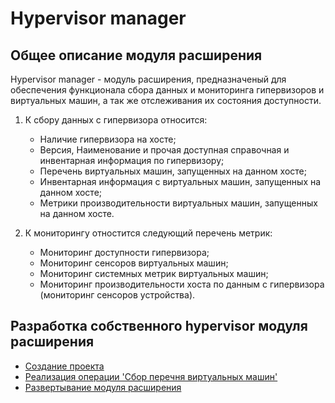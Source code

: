 # Hypervisor manager

## Общее описание модуля расширения

Hypervisor manager - модуль расширения, предназначеный для обеспечения функционала сбора данных и мониторинга гипервизоров и виртуальных машин, а так же отслеживания их состояния доступности.

1) К сбору данных с гипервизора относится:

   * Наличие гипервизора на хосте;
   * Версия, Наименование и прочая доступная справочная и инвентарная информация по гипервизору;
   * Перечень виртуальных машин, запущенных на данном хосте;
   * Инвентарная информация с виртуальных машин, запущенных на данном хосте;
   * Метрики производительности виртуальных машин, запущенных на данном хосте.

2) К мониторингу отностится следующий перечень метрик:

   * Мониторинг доступности гипервизора;
   * Мониторинг сенсоров виртуальных машин;
   * Мониторинг системных метрик виртуальных машин;
   * Мониторинг производительности хоста по данным с гипервизора (мониторинг сенсоров устройства).
  
## Разработка собственного hypervisor модуля расширения

* [Создание проекта](./golang/create_project/README.md)
* [Реализация операции 'Сбор перечня виртуальных машин'](./golang/vm_set/README.md)
* [Развертывание модуля расширения](./golang/deploy/README.md)
